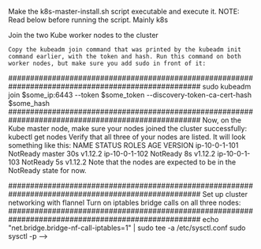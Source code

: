 Make the k8s-master-install.sh script executable and execute it. 
NOTE: Read below before running the script. Mainly 
k8s

 Join the two Kube worker nodes to the cluster

    Copy the kubeadm join command that was printed by the kubeadm init command earlier, with the token and hash. Run this command on both worker nodes, but make sure you add sudo in front of it:
####################################################################################################
    sudo kubeadm join $some_ip:6443 --token $some_token --discovery-token-ca-cert-hash $some_hash
####################################################################################################
    Now, on the Kube master node, make sure your nodes joined the cluster successfully:
    kubectl get nodes
     Verify that all three of your nodes are listed. It will look something like this:
      NAME            STATUS     ROLES    AGE   VERSION
      ip-10-0-1-101   NotReady   master   30s   v1.12.2
      ip-10-0-1-102   NotReady   <none>   8s    v1.12.2
      ip-10-0-1-103   NotReady   <none>   5s    v1.12.2
     Note that the nodes are expected to be in the NotReady state for now.

####################################################################################################
 Set up cluster networking with flannel
    Turn on iptables bridge calls on all three nodes:
####################################################################################################
echo "net.bridge.bridge-nf-call-iptables=1" | sudo tee -a /etc/sysctl.conf
sudo sysctl -p -->



